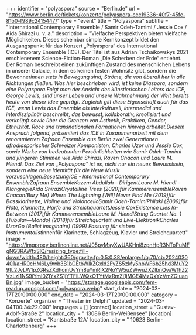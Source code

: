 +++
identifier = "polyaspora"
source = "Berlin.de"
url = "https://www.berlin.de/tickets/konzerte/polyaspora-ccc19336-40f7-45fc-81b0-f989c2415447/"
type = "event"
title = "Polyaspora"
subtitle = "International Contemporary Ensemble / Samir Odeh-Tamimi / Jessie Cox / Aida Shirazi u. v. a."
description = "Vielfache Perspektiven bieten vielfache Möglichkeiten. Dieses scheinbar simple Kernkonzept bildet den Ausgangspunkt für das Konzert „Polyaspora“ des International Contemporary Ensemble (ICE). Der Titel ist aus Adrian Tschaikowskys 2021 erschienenem Science-Fiction-Roman „Die Scherben der Erde“ entlehnt. Der Roman beschreibt einen zukünftigen Zustand des menschlichen Lebens in unserer Galaxie, in dem es keinen festen Wohnsitz gibt, sondern die Bewohner*innen stets in Bewegung sind; Ströme, die von überall her in alle Richtungen fließen. Was hier beschrieben wird, ist keine Diaspora, sondern eine Polyaspora.Folgt man der Ansicht des künstlerischen Leiters des ICE, George Lewis, sind unser Leben und unsere Wahrnehmung der Welt bereits heute von dieser Idee geprägt. Zugleich gilt diese Eigenschaft auch für das ICE, wenn Lewis das Ensemble als interkulturell, intermedial und interdisziplinär beschreibt, das bewusst, kollaborativ, kreolisiert und verknüpft sowie über die Grenzen von Ästhetik, Praktiken, Gender, Ethnizität, Race und transnationalen Formationen hinweg arbeitet.Diesem Anspruch folgend, präsentiert das ICE in Zusammenarbeit mit dem renommierten Zafraan Ensemble aus Berlin zwei Generationen afrodiasporischer Schweizer Komponisten, Charles Uzor und Jessie Cox, sowie Werke von bedeutenden Persönlichkeiten wie Samir Odeh-Tamimi und jüngeren Stimmen wie Aida Shirazi, Raven Chacon und Laure M. Hiendl. Das Ziel von „Polyaspora“ ist es, nicht nur ein neues Bewusstsein, sondern eine neue Identität für die Neue Musik vorzuschlagen.BesetzungICE - International Contemporary EnsembleZafraan EnsembleKazem Abdullah – DirigentLaure M. Hiendl – KlangregieAida ShiraziCrystalline Trees (2020)für KammerensembleRaven Chacon(Bury Me) Where The Lightning [Will] Never Find Me (2019)für Bassklarinette, Violine und VioloncelloSamir Odeh-TamimiPhilaki (2009)für Flöte, Klarinette, Harfe und StreichquartettJessie CoxExistence Lies In-Between (2017)für KammerensembleLaure M. HiendlString Quartet No. 1 (Tubular—Mondo) (2018)für Streichquartett und Live-ElektronikCharles UzorGo (Ballet imaginaire) (1999) Fassung für sieben Instrumentalist*innenfür Klarinette, Schlagzeug, Klavier und Streichquartett"
image = "https://imgproxy.berlinonline.net/J05pyMsyXwUAKHni8zpnHpR3NToPuMFgNG3RAWfxSlQ/resizing_type:fill-down/width:480/height:360/gravity:fp:0.5:0.38/enlarge:1/q:70/cb:2024030401/aHR0cHM6Ly9wb3B1bGEtbWlkZGxld2FyZS5zMy5hbWF6b25hd3MuY29tL2JvLW1pZGRsZXdhcmUvYm8uYmRlX2NoYW5uZWwuZXZlbnQvaW1hZ2VzLzI1NS9iYmI0ZjYxZS1jYTFlLWQxOTYtMzRmZi1jMGE4MzQxYzVmZGIuanBn.jpg"
image_bucket = "https://storage.googleapis.com/fem-readup.appspot.com/polyaspora.webp"
start_date = "2024-03-17T20:00:00.000"
end_date = "2024-03-17T20:00:00.000"
category = "Konzerte"
organizer = "Theater im Delphi"
updated = "2024-03-04T00:34:22.000"
languages = []
[contact]
location_street = "Gustav-Adolf-Straße 2"
location_city = " 13086 Berlin-Weißensee"
[location]
location_street = "Kantstraße 12A"
location_city = " 10623 Berlin-Charlottenburg"
+++